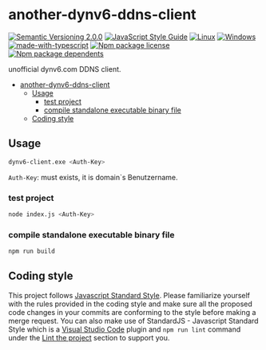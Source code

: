 # another-dynv6-ddns-client
[![Semantic Versioning 2.0.0](https://img.shields.io/badge/semver-2.0.0-standard.svg)](https://semver.org/)
[![JavaScript Style Guide](https://img.shields.io/badge/code_style-standard-brightgreen.svg)](https://standardjs.com)
[![Linux](https://svgshare.com/i/Zhy.svg)](https://svgshare.com/i/Zhy.svg)
[![Windows](https://svgshare.com/i/ZhY.svg)](https://svgshare.com/i/ZhY.svg)
[![made-with-typescript](https://img.shields.io/badge/Made%20with-TypeScript-0000e0.svg)](https://www.typescriptlang.org/)
[![Npm package license](https://badgen.net/npm/license/@ii887522/dynv6-ip-update-client)](https://npmjs.com/package/@ii887522/dynv6-ip-update-client)
[![Npm package dependents](https://badgen.net/npm/dependents/@ii887522/dynv6-ip-update-client)](https://npmjs.com/package/@ii887522/dynv6-ip-update-client)

unofficial dynv6.com DDNS client.

- [another-dynv6-ddns-client](#another-dynv6-ddns-client)
  - [Usage](#usage)
    - [test project](#test-project)
    - [compile standalone executable binary file](#compile-standalone-executable-binary-file)
  - [Coding style](#coding-style)

## Usage
```sh
dynv6-client.exe <Auth-Key>
```
`Auth-Key`: must exists, it is domain`s Benutzername.


### test project
```sh
node index.js <Auth-Key>
```
### compile standalone executable binary file
```sh
npm run build
```

## Coding style
This project follows [Javascript Standard Style](https://standardjs.com/). Please familiarize yourself with the rules provided in the coding style and
make sure all the proposed code changes in your commits are conforming to the style before making a merge request. You can also make use of
StandardJS - Javascript Standard Style which is a [Visual Studio Code](https://code.visualstudio.com/) plugin and `npm run lint` command under the
[Lint the project](https://github.com/ii887522/dynv6-ip-update-client#lint-the-project) section to support you.